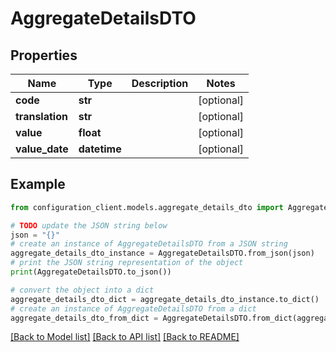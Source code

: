# AggregateDetailsDTO


## Properties

Name | Type | Description | Notes
------------ | ------------- | ------------- | -------------
**code** | **str** |  | [optional] 
**translation** | **str** |  | [optional] 
**value** | **float** |  | [optional] 
**value_date** | **datetime** |  | [optional] 

## Example

```python
from configuration_client.models.aggregate_details_dto import AggregateDetailsDTO

# TODO update the JSON string below
json = "{}"
# create an instance of AggregateDetailsDTO from a JSON string
aggregate_details_dto_instance = AggregateDetailsDTO.from_json(json)
# print the JSON string representation of the object
print(AggregateDetailsDTO.to_json())

# convert the object into a dict
aggregate_details_dto_dict = aggregate_details_dto_instance.to_dict()
# create an instance of AggregateDetailsDTO from a dict
aggregate_details_dto_from_dict = AggregateDetailsDTO.from_dict(aggregate_details_dto_dict)
```
[[Back to Model list]](../README.md#documentation-for-models) [[Back to API list]](../README.md#documentation-for-api-endpoints) [[Back to README]](../README.md)



